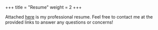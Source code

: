 +++
title = "Resume"
weight = 2
+++

Attached [here](Resume.pdf) is my professional resume. Feel free to contact me at the provided links to answer any questions or concerns!
